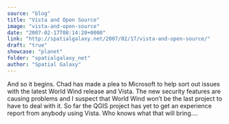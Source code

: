 ```yaml
---
source: "blog"
title: "Vista and Open Source"
image: "vista-and-open-source"
date: "2007-02-17T08:14:20+0000"
link: "http://spatialgalaxy.net/2007/02/17/vista-and-open-source/"
draft: "true"
showcase: "planet"
folder: "spatialgalaxy_net"
author: "Spatial Galaxy"
---
```


And so it begins. Chad has made a plea to Microsoft to help sort out issues with the latest World Wind release and Vista. The new security features are causing problems and I suspect that World Wind won&rsquo;t be the last project to have to deal with it. So far the QGIS project has yet to get an experience report from anybody using Vista. Who knows what that will bring&hellip;.

